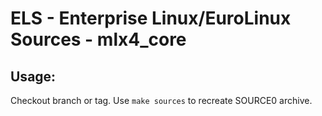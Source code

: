# ELS - Enterprise Linux/EuroLinux Sources - mlx4_core
 
## Usage:
  Checkout branch or tag. Use `make sources` to recreate  SOURCE0 archive.
